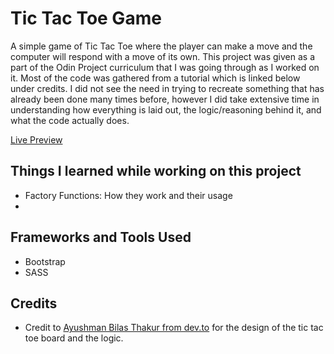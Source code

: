 # Tic Tac Toe Game

A simple game of Tic Tac Toe where the player can make a move and the computer will respond with a move of its own. This project was given as a part of the Odin Project curriculum that I was going through as I worked on it. Most of the code was gathered from a tutorial which is linked below under credits. I did not see the need in trying to recreate something that has already been done many times before, however I did take extensive time in understanding how everything is laid out, the logic/reasoning behind it, and what the code actually does. 

[Live Preview]()

## Things I learned while working on this project

- Factory Functions: How they work and their usage
- 

## Frameworks and Tools Used

- Bootstrap
- SASS

## Credits

- Credit to [Ayushman Bilas Thakur from dev.to](https://dev.to/ayushmanbthakur/how-to-make-tic-tac-toe-in-browser-with-html-css-and-js-28ed) for the design of the tic tac toe board and the logic.